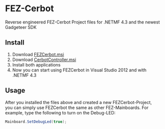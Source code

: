 FEZ-Cerbot
==========

Reverse engineered FEZ-Cerbot Project files for .NETMF 4.3 and the newest Gadgeteer SDK

Install
-------
1. Download [FEZCerbot.msi](https://github.com/daemonTutorials/FEZ-Cerbot/blob/master/FEZCerbot/FEZCerbot/FEZCerbot/bin/Release/Installer/FEZCerbot.msi)
2. Download [CerbotController.msi](https://github.com/daemonTutorials/FEZ-Cerbot/blob/master/CerbotController/CerbotController/CerbotController/bin/Release/Installer/CerbotController.msi)
3. Install both applications
4. Now you can start using FEZCerbot in Visual Studio 2012 and with .NETMF 4.3


Usage
-----

After you installed the files above and created a new FEZCerbot-Project, you can simply use FEZCerbot the same as other FEZ-Mainboards. 
For example, type the following to turn on the Debug-LED:

```C#
Mainboard.SetDebugLed(true);
```
